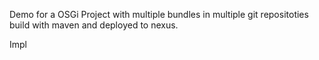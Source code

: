 Demo for a OSGi Project with multiple bundles in multiple git repositoties build with maven and deployed to nexus.

Impl